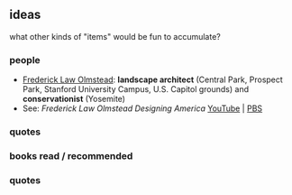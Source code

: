 ## ideas

what other kinds of "items" would be fun to accumulate?

### people
+  [Frederick Law Olmstead](https://en.wikipedia.org/wiki/Frederick_Law_Olmsted): **landscape architect** (Central Park, Prospect Park, Stanford University Campus, U.S. Capitol grounds) and **conservationist** (Yosemite)
  + See: *Frederick Law Olmstead Designing America* [YouTube](https://www.youtube.com/watch?v=_pbwem7z4lY) | [PBS](https://www.pbs.org/video/frederick-law-olmsted-designing-america-frederick-law-olmsted-designing-america/)

###  quotes
###  books read / recommended 
###  quotes



